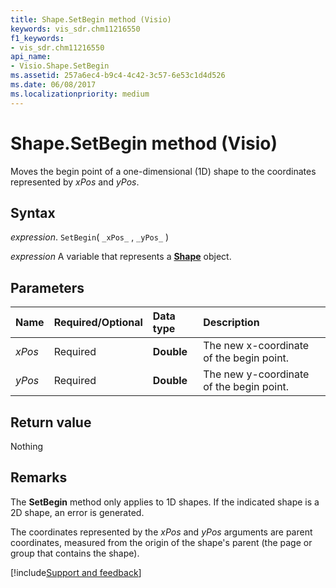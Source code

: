 ```yaml
---
title: Shape.SetBegin method (Visio)
keywords: vis_sdr.chm11216550
f1_keywords:
- vis_sdr.chm11216550
api_name:
- Visio.Shape.SetBegin
ms.assetid: 257a6ec4-b9c4-4c42-3c57-6e53c1d4d526
ms.date: 06/08/2017
ms.localizationpriority: medium
---
```



# Shape.SetBegin method (Visio)

Moves the begin point of a one-dimensional (1D) shape to the coordinates represented by  _xPos_ and _yPos_.


## Syntax

_expression_. `SetBegin`( `_xPos_` , `_yPos_` )

_expression_ A variable that represents a **[Shape](Visio.Shape.md)** object.


## Parameters



|Name|Required/Optional|Data type|Description|
|:-----|:-----|:-----|:-----|
| _xPos_|Required| **Double**|The new x-coordinate of the begin point.|
| _yPos_|Required| **Double**|The new y-coordinate of the begin point.|

## Return value

Nothing


## Remarks

The **SetBegin** method only applies to 1D shapes. If the indicated shape is a 2D shape, an error is generated.

The coordinates represented by the  _xPos_ and _yPos_ arguments are parent coordinates, measured from the origin of the shape's parent (the page or group that contains the shape).

[!include[Support and feedback](~/includes/feedback-boilerplate.md)]